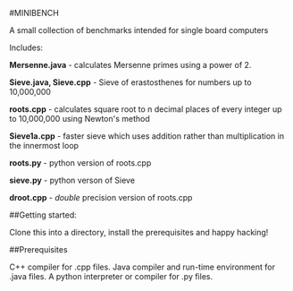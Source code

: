 



#MINIBENCH

A small collection of benchmarks intended for single board computers

Includes:

**Mersenne.java** - calculates Mersenne primes using a power of 2.

**Sieve.java, Sieve.cpp** - Sieve of erastosthenes for numbers up to 10,000,000

**roots.cpp** - calculates square root to n decimal places of every integer up to 10,000,000 using Newton's method

**Sieve1a.cpp** - faster sieve which uses addition rather than multiplication in the innermost loop

**roots.py** - python version of roots.cpp

**sieve.py** - python verson of Sieve

**droot.cpp** - *double* precision version of roots.cpp

##Getting started:

Clone this into a directory, install the prerequisites and happy hacking!

##Prerequisites

 C++ compiler for .cpp files.
 Java compiler and run-time environment for .java files.
A python interpreter or compiler for .py files.
